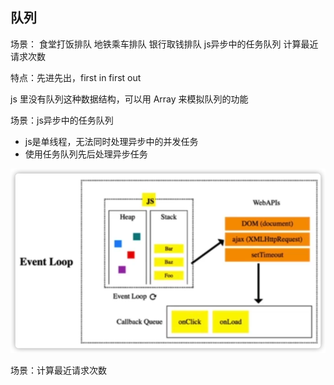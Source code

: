 ## 队列

场景：
食堂打饭排队
地铁乘车排队
银行取钱排队
js异步中的任务队列
计算最近请求次数

特点：先进先出，first in first out

js 里没有队列这种数据结构，可以用 Array 来模拟队列的功能

场景：js异步中的任务队列
- js是单线程，无法同时处理异步中的并发任务
- 使用任务队列先后处理异步任务

![事件循环](./imgs/event-loop.png)

场景：计算最近请求次数
